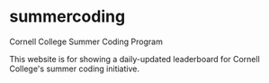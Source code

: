 # summercoding
Cornell College Summer Coding Program

This website is for showing a daily-updated leaderboard for Cornell College's summer coding initiative.
